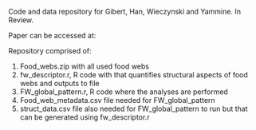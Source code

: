 Code and data repository for Gibert, Han, Wieczynski and Yammine. In Review.

Paper can be accessed at: 

Repository comprised of: 
  1) Food_webs.zip with all used food webs
  2) fw_descriptor.r, R code with that quantifies structural aspects of food webs and outputs to file
  3) FW_global_pattern.r, R code where the analyses are performed
  4) Food_web_metadata.csv file needed for FW_global_pattern
  5) struct_data.csv file also needed for FW_global_pattern to run but that can be generated using fw_descriptor.r 

